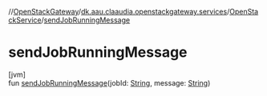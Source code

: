 //[OpenStackGateway](../../../index.md)/[dk.aau.claaudia.openstackgateway.services](../index.md)/[OpenStackService](index.md)/[sendJobRunningMessage](send-job-running-message.md)

# sendJobRunningMessage

[jvm]\
fun [sendJobRunningMessage](send-job-running-message.md)(jobId: [String](https://kotlinlang.org/api/latest/jvm/stdlib/kotlin/-string/index.html), message: [String](https://kotlinlang.org/api/latest/jvm/stdlib/kotlin/-string/index.html))
